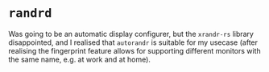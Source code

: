 # `randrd`

Was going to be an automatic display configurer, but the `xrandr-rs` library disappointed, and I realised that `autorandr` is suitable for my usecase (after realising the fingerprint feature allows for supporting different monitors with the same name, e.g. at work and at home).

